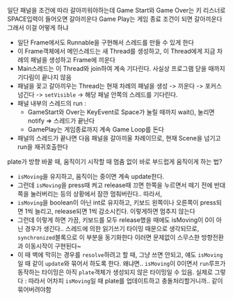 일단 패널을 조건에 따라 갈아끼워야하는데
Game Start와 Game Over는 키 리스너로 SPACE입력이 들어오면 갈아끼운다
Game Play는 게임 종료 조건이 되면 갈아끼운다
그래서 이걸 어떻게 하냐

- 일단 Frame에서도 Runnable을 구현해서 스레드를 만들 수 있게 한다
- 이 Frame객체에서 메인스레드는 새 Thread를 생성하고, 이 Thread에게 지금 차례의 패널을 생성하고 Frame에 끼운다
- Main스레드는 이 Thread와 join하여 계속 기다린다. 사실상 프로그램 닫을 때까지 기다림이 끝나지 않음
- 패널을 꽂고 갈아끼우는 Thread는 현재 차례의 패널을 생성 -> 끼운다 -> 포커스 넘긴다 -> `setVisible` -> 해당 패널 안쪽의 스레드를 기다린다.
- 패널 내부의 스레드의 run : 
	- GameStart와 Over는 KeyEvent로 Space가 눌릴 때까지 wait(), 눌리면 notify => 스레드가 끝난다
	- GamePlay는 게임종료까지 계속 Game Loop를 돈다
- 패널의 스레드가 끝나면 다음 패널을 갈아끼울 차례이므로, 현재 Scene을 넘기고 run을 재귀호출한다


plate가 방향 바꿀 때, 움직이기 시작할 때 멈춤 없이 바로 부드럽게 움직이게 하는 법?
- `isMoving`을 유지하고, 움직이는 중이면 계속 update한다. 
- 그런데 `isMoving`을 press때 켜고 release때 끄면 한쪽을 누르면서 떼기 전에 반대쪽을 눌러버리는 등의 상황에서 잠깐 멈춰버린다.. 따라서, 
- `isMoving`을 boolean이 아닌 int로 유지하고, 키보드 왼쪽이나 오른쪽이 press되면 1씩 늘리고, release되면 1씩 감소시킨다. 이렇게하면 멈추지 않는다
- 그런데 이렇게 하면 가끔, 키보드를 모두 release했을 때에도 isMoving이 0이 아닌 경우가 생긴다.. 스레드에 의한 읽기쓰기 타이밍 때문으로 생각되므로, `synchronized`블록으로 이 부분을 동기화한다
이러면 문제없이 스무스한 방향전환과 이동시작이 구현된다~
- 이 때 벽에 막히는 경우를 `resolve`하려고 할 때, 그냥 쓰면 안되고, 얘도 `isMoving`일 때 같이 `update`와 묶어서 하도록 한다. 왜냐면.. `isMoving`이 0이면서 `run`루프가 동작하는 타이밍은 아직 `plate`객체가 생성되지 않은 타이밍일 수 있음. 실제로 그렇다 : 따라서 어차피 `isMoving`일 때 plate를 업데이트하고 충돌처리할거니까.. 같이 묶어버려야함

